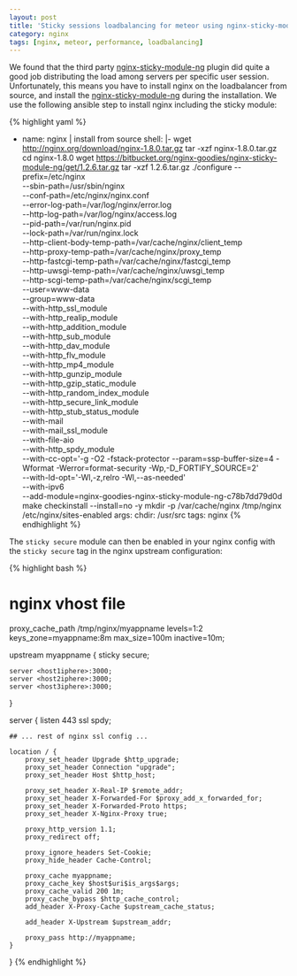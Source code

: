 ```yaml
---
layout: post
title: 'Sticky sessions loadbalancing for meteor using nginx-sticky-module-ng'
category: nginx
tags: [nginx, meteor, performance, loadbalancing]
---
```


We found that the third party [nginx-sticky-module-ng](https://bitbucket.org/nginx-goodies/nginx-sticky-module-ng) plugin did quite a good job distributing the load among servers per specific user session. Unfortunately, this means you have to install nginx on the loadbalancer from source, and install the [nginx-sticky-module-ng](https://bitbucket.org/nginx-goodies/nginx-sticky-module-ng) during the installation. We use the following ansible step to install nginx including the sticky module:

{% highlight yaml %}

-   name: nginx | install from source
    shell: |-
    wget http://nginx.org/download/nginx-1.8.0.tar.gz
    tar -xzf nginx-1.8.0.tar.gz
    cd nginx-1.8.0
    wget https://bitbucket.org/nginx-goodies/nginx-sticky-module-ng/get/1.2.6.tar.gz
    tar -xzf 1.2.6.tar.gz
    ./configure --prefix=/etc/nginx \
     --sbin-path=/usr/sbin/nginx \
     --conf-path=/etc/nginx/nginx.conf \
     --error-log-path=/var/log/nginx/error.log \
     --http-log-path=/var/log/nginx/access.log \
     --pid-path=/var/run/nginx.pid \
     --lock-path=/var/run/nginx.lock \
     --http-client-body-temp-path=/var/cache/nginx/client_temp \
     --http-proxy-temp-path=/var/cache/nginx/proxy_temp \
     --http-fastcgi-temp-path=/var/cache/nginx/fastcgi_temp \
     --http-uwsgi-temp-path=/var/cache/nginx/uwsgi_temp \
     --http-scgi-temp-path=/var/cache/nginx/scgi_temp \
     --user=www-data \
     --group=www-data \
     --with-http_ssl_module \
     --with-http_realip_module \
     --with-http_addition_module \
     --with-http_sub_module \
     --with-http_dav_module \
     --with-http_flv_module \
     --with-http_mp4_module \
     --with-http_gunzip_module \
     --with-http_gzip_static_module \
     --with-http_random_index_module \
     --with-http_secure_link_module \
     --with-http_stub_status_module \
     --with-mail \
     --with-mail_ssl_module \
     --with-file-aio \
     --with-http_spdy_module \
     --with-cc-opt='-g -O2 -fstack-protector --param=ssp-buffer-size=4 -Wformat -Werror=format-security -Wp,-D_FORTIFY_SOURCE=2' \
     --with-ld-opt='-Wl,-z,relro -Wl,--as-needed' \
     --with-ipv6 \
     --add-module=nginx-goodies-nginx-sticky-module-ng-c78b7dd79d0d
    make
    checkinstall --install=no -y
    mkdir -p /var/cache/nginx /tmp/nginx /etc/nginx/sites-enabled
    args:
    chdir: /usr/src
    tags: nginx
    {% endhighlight %}

The `sticky secure` module can then be enabled in your nginx config with the `sticky secure` tag in the nginx upstream configuration:

{% highlight bash %}

# nginx vhost file

proxy_cache_path /tmp/nginx/myappname levels=1:2 keys_zone=myappname:8m max_size=100m inactive=10m;

upstream myappname {
sticky secure;

    server <host1iphere>:3000;
    server <host2iphere>:3000;
    server <host3iphere>:3000;

}

server {
listen 443 ssl spdy;

    ## ... rest of nginx ssl config ...

    location / {
        proxy_set_header Upgrade $http_upgrade;
        proxy_set_header Connection "upgrade";
        proxy_set_header Host $http_host;

        proxy_set_header X-Real-IP $remote_addr;
        proxy_set_header X-Forwarded-For $proxy_add_x_forwarded_for;
        proxy_set_header X-Forwarded-Proto https;
        proxy_set_header X-Nginx-Proxy true;

        proxy_http_version 1.1;
        proxy_redirect off;

        proxy_ignore_headers Set-Cookie;
        proxy_hide_header Cache-Control;

        proxy_cache myappname;
        proxy_cache_key $host$uri$is_args$args;
        proxy_cache_valid 200 1m;
        proxy_cache_bypass $http_cache_control;
        add_header X-Proxy-Cache $upstream_cache_status;

        add_header X-Upstream $upstream_addr;

        proxy_pass http://myappname;
    }

}
{% endhighlight %}
